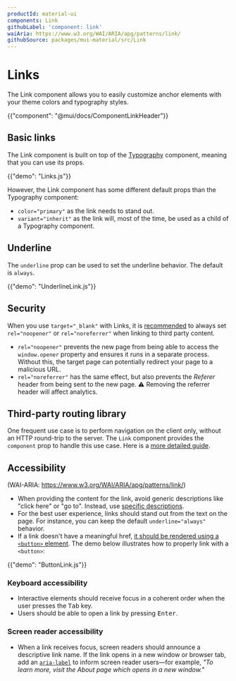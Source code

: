 ```yaml
---
productId: material-ui
components: Link
githubLabel: 'component: link'
waiAria: https://www.w3.org/WAI/ARIA/apg/patterns/link/
githubSource: packages/mui-material/src/Link
---
```


# Links

<p class="description">The Link component allows you to easily customize anchor elements with your theme colors and typography styles.</p>

{{"component": "@mui/docs/ComponentLinkHeader"}}

## Basic links

The Link component is built on top of the [Typography](/material-ui/api/typography/) component, meaning that you can use its props.

{{"demo": "Links.js"}}

However, the Link component has some different default props than the Typography component:

- `color="primary"` as the link needs to stand out.
- `variant="inherit"` as the link will, most of the time, be used as a child of a Typography component.

## Underline

The `underline` prop can be used to set the underline behavior. The default is `always`.

{{"demo": "UnderlineLink.js"}}

## Security

When you use `target="_blank"` with Links, it is [recommended](https://developers.google.com/web/tools/lighthouse/audits/noopener) to always set `rel="noopener"` or `rel="noreferrer"` when linking to third party content.

- `rel="noopener"` prevents the new page from being able to access the `window.opener` property and ensures it runs in a separate process.
  Without this, the target page can potentially redirect your page to a malicious URL.
- `rel="noreferrer"` has the same effect, but also prevents the _Referer_ header from being sent to the new page.
  ⚠️ Removing the referrer header will affect analytics.

## Third-party routing library

One frequent use case is to perform navigation on the client only, without an HTTP round-trip to the server.
The `Link` component provides the `component` prop to handle this use case.
Here is a [more detailed guide](/material-ui/integrations/routing/#link).

## Accessibility

(WAI-ARIA: https://www.w3.org/WAI/ARIA/apg/patterns/link/)

- When providing the content for the link, avoid generic descriptions like "click here" or "go to".
  Instead, use [specific descriptions](https://developers.google.com/web/tools/lighthouse/audits/descriptive-link-text).
- For the best user experience, links should stand out from the text on the page. For instance, you can keep the default `underline="always"` behavior.
- If a link doesn't have a meaningful href, [it should be rendered using a `<button>` element](https://github.com/jsx-eslint/eslint-plugin-jsx-a11y/blob/HEAD/docs/rules/anchor-is-valid.md).
  The demo below illustrates how to properly link with a `<button>`:

{{"demo": "ButtonLink.js"}}

### Keyboard accessibility

- Interactive elements should receive focus in a coherent order when the user presses the <kbd class="key">Tab</kbd> key.
- Users should be able to open a link by pressing <kbd class="key">Enter</kbd>.

### Screen reader accessibility

- When a link receives focus, screen readers should announce a descriptive link name.
  If the link opens in a new window or browser tab, add an [`aria-label`](https://www.w3.org/WAI/WCAG22/Techniques/aria/ARIA8) to inform screen reader users—for example, _"To learn more, visit the About page which opens in a new window."_
